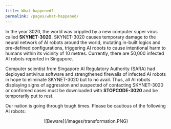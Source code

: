 ```yaml
---
title: What happened?
permalink: /pages/what-happened/
---
```


In the year 3020, the world was crippled by a new computer super virus called **SKYNET-3020**. SKYNET-3020 causes temporary damage to the neural network of AI robots around the world, mutating in-built logics and pre-defined configurations, triggering AI robots to cause intentional harm to humans within its vicinity of 10 metres. 
Currently, there are 50,000 infected AI robots reported in Singapore.

Computer scientist from Singapore AI Regulatory Authority (SARA) had deployed antivirus software and strengthened firewalls of infected AI robots in hope to eliminate SKYNET-3020 but to no avail.
Thus, all AI robots displaying signs of aggression and suspected of contacting SKYNET-3020 or confirmed cases must be downloaded with **STOPCODE-3020** and be temporarily put to rest.

Our nation is going through tough times. Please be cautious of the following AI robots:
<div align="center"> ![Beware](/images/transformation.PNG) </div>
